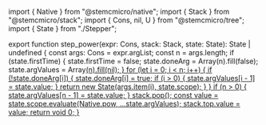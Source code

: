 import { Native } from "@stemcmicro/native";
import { Stack } from "@stemcmicro/stack";
import { Cons, nil, U } from "@stemcmicro/tree";
import { State } from "./Stepper";

export function step_power(expr: Cons, stack: Stack<State>, state: State): State | undefined {
    const args: Cons = expr.argList;
    const n = args.length;
    if (state.firstTime) {
        state.firstTime = false;
        state.doneArg = Array<boolean>(n).fill(false);
        state.argValues = Array<U>(n).fill(nil);
    }
    for (let i = 0; i < n; i++) {
        if (!state.doneArg[i]) {
            state.doneArg[i] = true;
            if (i > 0) {
                state.argValues[i - 1] = state.value;
            }
            return new State(args.item(i), state.scope);
        }
    }
    if (n > 0) {
        state.argValues[n - 1] = state.value;
    }
    stack.pop();
    const value = state.scope.evaluate(Native.pow, ...state.argValues);
    stack.top.value = value;
    return void 0;
}

